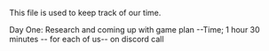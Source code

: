 This file is used to keep track of our time.

Day One: Research and coming up with game plan --Time; 1 hour 30 minutes -- for each of us-- on discord call
